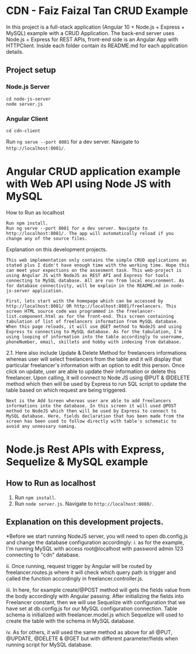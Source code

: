 # CDN - Faiz Faizal Tan CRUD Example

In this project is a full-stack application (Angular 10 + Node.js + Express + MySQL) example with a CRUD Application. The back-end server uses Node.js + Express for REST APIs, front-end side is an Angular App with HTTPClient. Inside each folder contain its README.md for each application details.

## Project setup

### Node.js Server
```
cd node-js-server
node server.js
```

### Angular Client
```
cd cdn-client
```
Run `ng serve --port 8081` for a dev server. Navigate to `http://localhost:8081/`.


# Angular CRUD application example with Web API using Node JS with MySQL
How to Run as localhost

    Run npm install.
    Run ng serve --port 8081 for a dev server. Navigate to http://localhost:8081/. The app will automatically reload if you change any of the source files.

Explanation on this development projects.

    This web implementation only contains the simple CRUD applications as stated plus I didn't have enough time with the working time. Hope this can meet your expections on the assesment task. This web-project is using Angular JS with NodeJS as REST API and Express for tools connecting to MySQL database. All are run from local environment. As for database connectivity, will be explain in the README.md in node-js-server application.

    First, lets start with the homepage which can be accessed by http://localhost:8081/ OR http://localhost:8081/freelancers. This screen HTML source code was programmed in the freelancer-list.component.html as for the front-end. This screen containing tabulation of list of freelancers information from MySQL database. When this page reloads, it will use @GET method to NodeJS and using Express to connecting to MySQL database. As for the tabulation, I'm using looping of information into the table accordingly to username, phoneNumber, email, skillets and hobby with indexing from database.

2.1. Here also include Update & Delete Method for freelancers informations whereas user will select freelancers from the table and it will display that particular freelancer's information with an option to edit this person. Once click on update, user are able to update their information or delete this freelancer. Upon calling, it will connect to Node JS using @PUT & @DELETE method which then will be used by Express to run SQL script to update the table based on which request are being triggered.

    Next is the Add Screen whereas user are able to add freelancers informations into the database. In this screen it will used @POST method to NodeJS which then will be used by Express to connect to MySQL database. Here, fields declaration that has been made from the screen has been used to follow directly with table's schematic to avoid any unnessary naming.


# Node.js Rest APIs with Express, Sequelize & MySQL example

## How to Run as localhost
1. Run `npm install`.
2. Run `node server.js`. Navigate to `http://localhost:8080/`.

## Explanation on this development projects.
*Before we start running NodeJS server, you will need to open db.config.js and change the database configuration accordingly:
i. as for the example, I'm running MySQL with access root@localhost with password admin 123 connecting to "cdn" database.

ii. Once running, request trigger by Angular will be routed by freelancer.routes.js where it will check which query path is trigger and called the function accordingly in freelancer.controller.js.

iii. In here, for example create/@POST method will gets the fields value from the body accordingly with Angular passing. After initializing the fields into Freelancer constant, then we will use Sequelize with configuration that we have set at db.config.js for our MySQL configuration connection. Table schema is initialized with freelancer.model.js which Sequelize will used to create the table with the schema in MySQL database.

iv. As for others, it will used the same method as above for all @PUT, @UPDATE, @DELETE & @GET but with different parameter/fields when running script for MySQL database.
